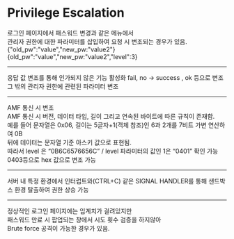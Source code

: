 # Privilege Escalation
로그인 페이지에서 패스워드 변경과 같은 메뉴에서  
관리자 권한에 대한 파라미터를 삽입하여 요청 시 변조되는 경우가 있음.  
{"old_pw":"value","new_pw:"value2"}  
{old_pw":"value","new_pw:"value2","level":3}  

----------------------
응답 값 변조를 통해 인가되지 않은 기능 활성화
fail, no -> success , ok 등으로 변조  
그 밖의 관리자 권한에 관련된 파라미터 변조

------------------------
AMF 통신 시 변조  
AMF 통신 시 버전, 데이터 타입, 길이 그리고 연속된 바이트에 따른 규칙이 존재함.  
예를 들어 문자열은 0x06, 길이는 5글자+1(객체 참조)인 6과 2개를 7비트 가변 연산하여 0B   
뒤에 데이터는 문자열 기준 아스키 값으로 표현됨.  
따라서 level 은 “0B6C6576656C” / level 파라미터의 값인 1은 “0401” 확인 가능  
0403등으로 hex 값으로 변조 가능  

------------------------
서버 내 특정 환경에서
인터럽트와(CTRL+C) 같은 SIGNAL HANDLER를 통해 샌드박스 환경 탈출하여 권한 상승 가능

------------------------
정상적인 로그인 페이지에는 임계치가 걸려있지만  
패스워드 만료 시 팝업되는 창에서 시도 횟수 검증을 하지않아  
Brute force 공격이 가능한 경우가 있음.  
